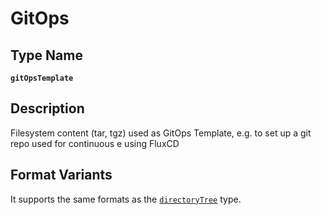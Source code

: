 # GitOps 

## Type Name
**`gitOpsTemplate`**

## Description
Filesystem content (tar, tgz) used as GitOps Template, e.g. to set up a git repo used for continuous e using FluxCD 

## Format Variants
It supports the same formats as the [`directoryTree`](file-system.md) type.
